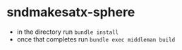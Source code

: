 # sndmakesatx-sphere

- in the directory run `bundle install`
- once that completes run `bundle exec middleman build`

